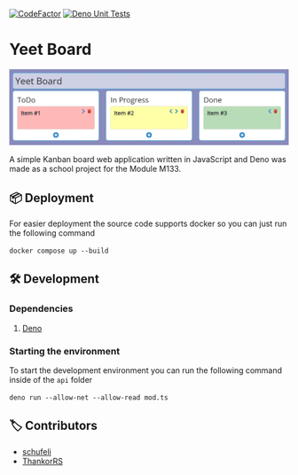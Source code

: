 [![CodeFactor](https://www.codefactor.io/repository/github/schufeli/yeet-board/badge)](https://www.codefactor.io/repository/github/schufeli/yeet-board)
[![Deno Unit Tests](https://github.com/Schufeli/yeet-board/actions/workflows/deno_unit_test.yml/badge.svg)](https://github.com/Schufeli/yeet-board/actions/workflows/deno_unit_test.yml)

# Yeet Board

![Yeet Board Showcase](img/screenshot.webp)

A simple Kanban board web application written in JavaScript and Deno was made as a school project for the Module M133.

## :package: Deployment

For easier deployment the source code supports docker so you can just run the following command

```docker compose up --build```

## :hammer_and_wrench: Development

### Dependencies
1. [Deno](https://deno.land/)

### Starting the environment

To start the development environment you can run the following command inside of the `api` folder

``` deno run --allow-net --allow-read mod.ts ```

## :label: Contributors

- [schufeli](https://github.com/schufeli)
- [ThankorRS](https://github.com/ThankorRS)
